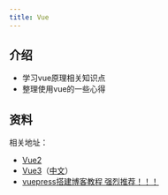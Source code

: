 ```yaml
---
title: Vue
---
```


## 介绍

- 学习vue原理相关知识点
- 整理使用vue的一些心得

## 资料

相关地址：

- [Vue2](https://cn.vuejs.org/)
- [Vue3](https://v3.vuejs.org/)（[中文](https://v3.cn.vuejs.org/)）
- [vuepress搭建博客教程 强烈推荐！！！](https://www.bilibili.com/video/BV1vb411m7NY?p=16)
